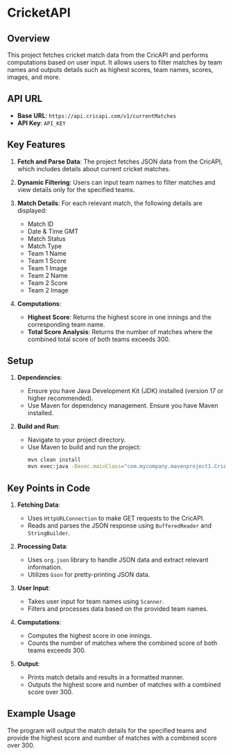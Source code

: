# CricketAPI


## Overview

This project fetches cricket match data from the CricAPI and performs computations based on user input. It allows users to filter matches by team names and outputs details such as highest scores, team names, scores, images, and more.

## API URL

- **Base URL**: `https://api.cricapi.com/v1/currentMatches`
- **API Key**: `API_KEY`

## Key Features

1. **Fetch and Parse Data**: The project fetches JSON data from the CricAPI, which includes details about current cricket matches.

2. **Dynamic Filtering**: Users can input team names to filter matches and view details only for the specified teams.

3. **Match Details**: For each relevant match, the following details are displayed:
   - Match ID
   - Date & Time GMT
   - Match Status
   - Match Type
   - Team 1 Name
   - Team 1 Score
   - Team 1 Image
   - Team 2 Name
   - Team 2 Score
   - Team 2 Image

4. **Computations**:
   - **Highest Score**: Returns the highest score in one innings and the corresponding team name.
   - **Total Score Analysis**: Returns the number of matches where the combined total score of both teams exceeds 300.

## Setup

1. **Dependencies**:
   - Ensure you have Java Development Kit (JDK) installed (version 17 or higher recommended).
   - Use Maven for dependency management. Ensure you have Maven installed.

2. **Build and Run**:
   - Navigate to your project directory.
   - Use Maven to build and run the project:
     ```bash
     mvn clean install
     mvn exec:java -Dexec.mainClass="com.mycompany.mavenproject1.CricketProject.Cricket_Project"
     ```

## Key Points in Code

1. **Fetching Data**:
   - Uses `HttpURLConnection` to make GET requests to the CricAPI.
   - Reads and parses the JSON response using `BufferedReader` and `StringBuilder`.

2. **Processing Data**:
   - Uses `org.json` library to handle JSON data and extract relevant information.
   - Utilizes `Gson` for pretty-printing JSON data.

3. **User Input**:
   - Takes user input for team names using `Scanner`.
   - Filters and processes data based on the provided team names.

4. **Computations**:
   - Computes the highest score in one innings.
   - Counts the number of matches where the combined score of both teams exceeds 300.

5. **Output**:
   - Prints match details and results in a formatted manner.
   - Outputs the highest score and number of matches with a combined score over 300.

## Example Usage

The program will output the match details for the specified teams and provide the highest score and number of matches with a combined score over 300.

